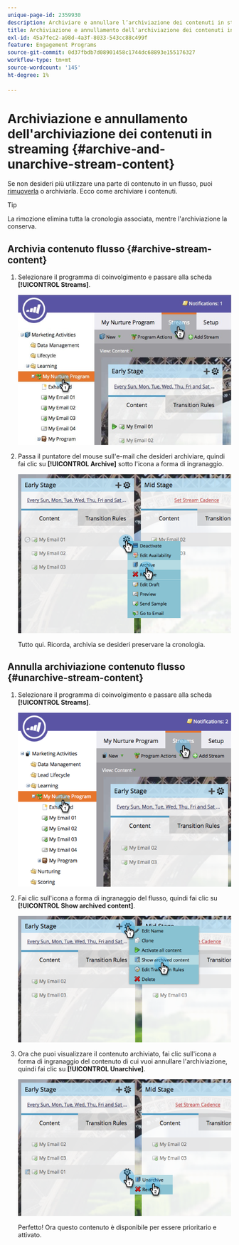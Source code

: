 ```yaml
---
unique-page-id: 2359930
description: Archiviare e annullare l’archiviazione dei contenuti in streaming - Documentazione di Marketo - Documentazione del prodotto
title: Archiviazione e annullamento dell'archiviazione dei contenuti in streaming
exl-id: 45a7fec2-a98d-4a3f-8033-543cc88c499f
feature: Engagement Programs
source-git-commit: 0d37fbdb7d08901458c1744dc68893e155176327
workflow-type: tm+mt
source-wordcount: '145'
ht-degree: 1%

---
```


# Archiviazione e annullamento dell&#39;archiviazione dei contenuti in streaming {#archive-and-unarchive-stream-content}

Se non desideri più utilizzare una parte di contenuto in un flusso, puoi [rimuoverla](/help/marketo/product-docs/email-marketing/drip-nurturing/using-stream-content/remove-stream-content.md) o archiviarla. Ecco come archiviare i contenuti.

>[!TIP]
>
>La rimozione elimina tutta la cronologia associata, mentre l&#39;archiviazione la conserva.

## Archivia contenuto flusso {#archive-stream-content}

1. Selezionare il programma di coinvolgimento e passare alla scheda **[!UICONTROL Streams]**.

   ![](assets/cloneasteam-4.jpg)

1. Passa il puntatore del mouse sull&#39;e-mail che desideri archiviare, quindi fai clic su **[!UICONTROL Archive]** sotto l&#39;icona a forma di ingranaggio.

   ![](assets/image2014-9-15-17-3a42-3a7.png)

   Tutto qui. Ricorda, archivia se desideri preservare la cronologia.

## Annulla archiviazione contenuto flusso {#unarchive-stream-content}

1. Selezionare il programma di coinvolgimento e passare alla scheda **[!UICONTROL Streams]**.

   ![](assets/image2014-9-15-17-3a42-3a11.png)

1. Fai clic sull&#39;icona a forma di ingranaggio del flusso, quindi fai clic su **[!UICONTROL Show archived content]**.

   ![](assets/image2014-9-15-17-3a42-3a15.png)

1. Ora che puoi visualizzare il contenuto archiviato, fai clic sull&#39;icona a forma di ingranaggio del contenuto di cui vuoi annullare l&#39;archiviazione, quindi fai clic su **[!UICONTROL Unarchive]**.

   ![](assets/image2014-9-15-17-3a42-3a24.png)

   Perfetto! Ora questo contenuto è disponibile per essere prioritario e attivato.
